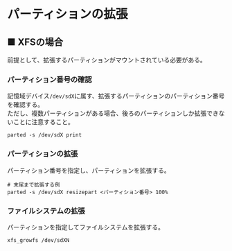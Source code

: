 # パーティションの拡張
## ■ XFSの場合
前提として、拡張するパーティションがマウントされている必要がある。
### パーティション番号の確認
記憶域デバイス`/dev/sdX`に属す、拡張するパーティションのパーティション番号を確認する。  
ただし、複数パーティションがある場合、後ろのパーティションしか拡張できないことに注意すること。
```
parted -s /dev/sdX print
```
### パーティションの拡張
パーティション番号を指定し、パーティションを拡張する。
```
# 末尾まで拡張する例
parted -s /dev/sdX resizepart <パーティション番号> 100%
```

### ファイルシステムの拡張
パーティションを指定してファイルシステムを拡張する。
```
xfs_growfs /dev/sdXN
```
